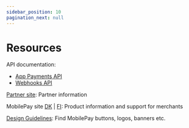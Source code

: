 ```yaml
---
sidebar_position: 10
pagination_next: null
---
```


# Resources

API documentation:

* [App Payments API](/api/app-payments)
* [Webhooks API](/api/wehooks)

[Partner site](https://www.mobilepaygroup.com/partner/app-payments): Partner information

MobilePay site [DK](https://www.mobilepay.dk/erhverv/apps-og-webshops/mobilepay-app-betalinger) | [FI](https://mobilepay.fi/yrityksille/sovellukset-ja-verkkokaupat/mobilepay-app-payments): Product information and support for merchants

[Design Guidelines](https://www.mobilepaygroup.com/design): Find MobilePay buttons, logos, banners etc.
